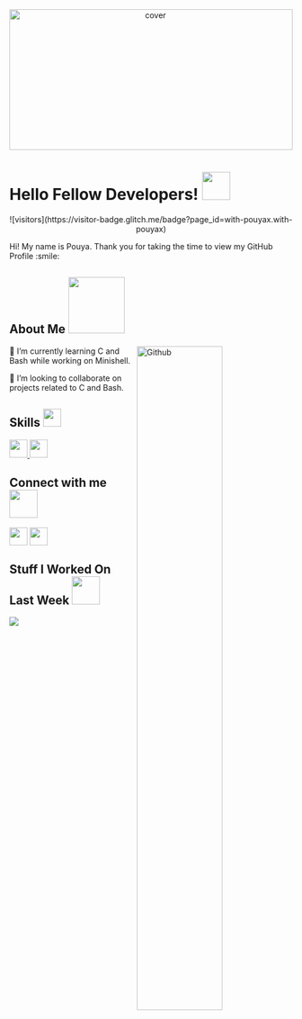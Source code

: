 <div align="center"> <img width="100%" height="250px" src="https://raw.githubusercontent.com/rahulbanerjee26/githubProfileReadmeGenerator/main/banners/banner5.gif" alt="cover" /> </div> <h1> Hello Fellow Developers! <img src="https://raw.githubusercontent.com/rahulbanerjee26/githubProfileReadmeGenerator/main/gifs/wave.gif" width="50px" height="50px"> </h1> <p align="center"> ![visitors](https://visitor-badge.glitch.me/badge?page_id=with-pouyax.with-pouyax) </p> <div size="20px"> Hi! My name is Pouya. Thank you for taking the time to view my GitHub Profile :smile: </div> <h2> About Me <img src="https://raw.githubusercontent.com/rahulbanerjee26/githubProfileReadmeGenerator/main/gifs/eatSleepCodeRepeat.gif" width="100px" height="100px"> </h2> <img width="55%" align="right" alt="Github" src="https://raw.githubusercontent.com/rahulbanerjee26/githubProfileReadmeGenerator/47a1a7b035154ce002fffc42e803b6ca8acbc4f3/gifs/git-header.svg" />
🌱 I’m currently learning C and Bash while working on Minishell.

👯 I’m looking to collaborate on projects related to C and Bash.

<h2> Skills <img src="https://raw.githubusercontent.com/rahulbanerjee26/githubProfileReadmeGenerator/main/gifs/code.gif" width="32px" height="32px"> </h2>
<a href="https://github.com/with-pouyax?tab=repositories&q=&type=&language=c&sort="> <img width="32px" height="32px" src="https://raw.githubusercontent.com/rahulbanerjee26/githubAboutMeGenerator/main/icons/c.svg"> </a> <a href="https://github.com/with-pouyax?tab=repositories&q=&type=&language=bash&sort="> <img width="32px" height="32px" src="https://raw.githubusercontent.com/rahulbanerjee26/githubAboutMeGenerator/main/icons/bash.svg"> </a>

<h2> Connect with me <img src="https://raw.githubusercontent.com/rahulbanerjee26/githubProfileReadmeGenerator/main/gifs/handShake.gif" width="50px" height="50px"> </h2>
<a href="https://www.linkedin.com/in/pouyax/"> <img width="32px" align="center" src="https://raw.githubusercontent.com/rahulbanerjee26/githubAboutMeGenerator/main/icons/linked-in-alt.svg"/></a> <a href="https://www.github.com/with-pouyax"> <img width="32px" align="center" src="https://raw.githubusercontent.com/rahulbanerjee26/githubAboutMeGenerator/main/icons/github.svg"/></a>

<h2> Stuff I Worked On Last Week <img src="https://raw.githubusercontent.com/rahulbanerjee26/githubProfileReadmeGenerator/main/gifs/needABreak.gif" width="50px" height="50px"> </h2> <a href="https://github.com/anuraghazra/github-readme-stats"> <img align="center" src="https://github-readme-stats.vercel.app/api/wakatime?username=@pouyax&compact=True"/> </a> <br>

